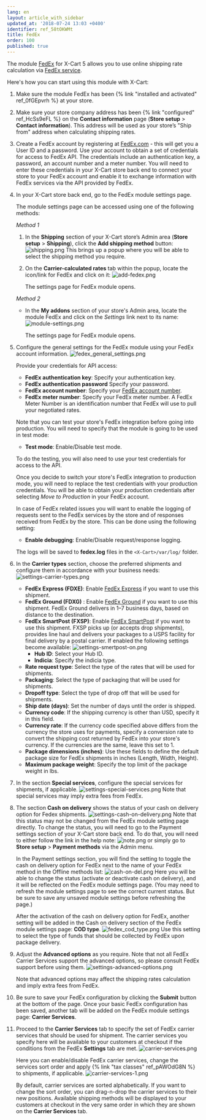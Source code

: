 ```yaml
---
lang: en
layout: article_with_sidebar
updated_at: '2018-07-24 13:03 +0400'
identifier: ref_58tOKWMt
title: FedEx
order: 100
published: true
---
```

The module [FedEx](https://market.x-cart.com/addons/fedex.html "FedEx") for X-Cart 5 allows you to use online shipping rate calculation via [FedEx service](https://www.fedex.com/en-us/home.html "FedEx").

Here's how you can start using this module with X-Cart:

1. Make sure the module FedEx has been {% link "installed and activated" ref_0fGEpvrh %} at your store.

2. Make sure your store company address has been {% link "configured" ref_HcSs9eFL %} on the **Contact information** page (**Store setup** > **Contact information**). This address will be used as your store’s "Ship from" address when calculating shipping rates.  

3. Create a FedEx account by registering at [FedEx.com](https://www.fedex.com/en-us/home.html "FedEx") - this will get you a User ID and a password. Use your account to obtain a set of credentials for access to FedEx API. The credentials include an authentication key, a password, an account number and a meter number. You will need to enter these credentials in your X-Cart store back end to connect your store to your FedEx account and enable it to exchange information with FedEx services via the API provided by FedEx. 

4. In your X-Cart store back end, go to the FedEx module settings page. 

   The module settings page can be accessed using one of the following methods:

   _Method 1_

   1. In the **Shipping** section of your X-Cart store’s Admin area (**Store setup** > **Shipping**), click the **Add shipping method** button:
      ![shipping.png]({{site.baseurl}}/attachments/ref_whrpZnV3/shipping.png)
      This brings up a popup where you will be able to select the shipping method you require.

   2. On the **Carrier-calculated rates** tab within the popup, locate the icon/link for FedEx and click on it:
      ![add-fedex.png]({{site.baseurl}}/attachments/ref_58tOKWMt/add-fedex.png)
  
      The settings page for FedEx module opens.

   _Method 2_

   * In the **My addons** section of your store's Admin area, locate the module FedEx and click on the _Settings_ link next to its name: 
     ![module-settings.png]({{site.baseurl}}/attachments/ref_58tOKWMt/module-settings.png)

     The settings page for FedEx module opens.

5. Configure the general settings for the FedEx module using your FedEx account information.
   ![fedex_general_settings.png]({{site.baseurl}}/attachments/ref_58tOKWMt/fedex_general_settings.png)
   
   Provide your credentials for API access:

   *   **FedEx authentication key**: Specify your authentication key.
   *   **FedEx authentication password** Specify your password.
   *   **FedEx account number**: Specify your [FedEx account number](http://www.fedex.com/fsm/help/html/us/faq.html#faq002 "FedEx"). 
   *   **FedEx meter number**: Specify your FedEx meter number. A FedEx Meter Number is an identification number that FedEx will use to pull your negotiated rates. 
   
   Note that you can test your store's FedEx integration before going into production. You will need to specify that the module is going to be used in test mode:
   
   *   **Test mode**: Enable/Disable test mode.
   
   To do the testing, you will also need to use your test credentials for access to the API.
   
   Once you decide to switch your store's FedEx integration to production mode, you will need to replace the test credentials with your production credentials. You will be able to obtain your production credentials after selecting _Move to Production_ in your FedEx account.
   
   In case of FedEx related issues you will want to enable the logging of requests sent to the FedEx services by the store and of responses received from FedEx by the store. This can be done using the following setting:
  
   *   **Enable debugging**: Enable/Disable request/response logging. 
   
   The logs will be saved to **fedex.log** files in the `<X-Cart>/var/log/` folder.
 
6. In the **Carrier types** section, choose the preferred shipments and configure them in accordance with your business needs:
   ![settings-carrier-types.png]({{site.baseurl}}/attachments/ref_58tOKWMt/settings-carrier-types.png)

   *   **FedEx Express (FDXE)**: Enable [FedEx Express](http://www.fedex.com/us/fedex/shippingservices/express.html "FedEx") if you want to use this shipment.
   *   **FedEx Ground (FDXG)** : Enable [FedEx Ground](https://www.fedex.com/en-us/shipping/ground.html "FedEx") if you want to use this shipment. FedEx Ground delivers in 1–7 business days, based on distance to the destination.
   *   **FedEx SmartPost (FXSP)**: Enable [FedEx SmartPost](https://www.fedex.com/en-us/shipping/fedex-smartpost.html "FedEx") if you want to use this shipment. FXSP picks up (or accepts drop shipments), provides line haul and delivers your packages to a USPS facility for final delivery by a postal carrier. 
       If enabled the following settings become available:
       ![settings-smertpost-on.png]({{site.baseurl}}/attachments/ref_58tOKWMt/settings-smertpost-on.png)
       * **Hub ID**: Select your Hub ID.
       * **Indicia**: Specify the indicia type. 
   *   **Rate request type**: Select the type of the rates that will be used for shipments.
   *   **Packaging**: Select the type of packaging that will be used for shipments.
   *   **Dropoff type**: Select the type of drop off that will be used for shipments.
   *   **Ship date (days)**: Set the number of days until the order is shipped.
   *   **Currency code**: If the shipping currency is other than USD, specify it in this field.
   *   **Currency rate**: If the currency code specified above differs from the currency the store uses for payments, specify a conversion rate to convert the shipping cost returned by FedEx into your store's currency. If the currencies are the same, leave this set to 1.
   *   **Package dimensions (inches)**: Use these fields to define the default package size for FedEx shipments in inches (Length, Width, Height).
   *   **Maximum package weight**: Specify the top limit of the package weight in lbs.

7. In the section **Special services**, configure the special services for shipments, if applicable.
   ![settings-special-services.png]({{site.baseurl}}/attachments/ref_58tOKWMt/settings-special-services.png)
   Note that special services may imply extra fees from FedEx.

8. The section **Cash on delivery** shows the status of your cash on delivery option for Fedex shipments.
   ![settings-cash-on-delivery.png]({{site.baseurl}}/attachments/ref_58tOKWMt/settings-cash-on-delivery.png)
   Note that this status may not be changed from the FedEx module setting page directly. 
   To change the status, you will need to go to the Payment settings section of your X-Cart store back end. To do that, you will need to either follow the link in the help note:
   ![note.png]({{site.baseurl}}/attachments/ref_58tOKWMt/note.png)
   or simply go to **Store setup** > **Payment methods** via the Admin menu.
   
   In the Payment settings section, you will find the setting to toggle the cash on delivery option for FedEx next to the name of your FedEx method in the Offline methods list:
   ![cash-on-del.png]({{site.baseurl}}/attachments/ref_58tOKWMt/cash-on-del.png)
   Here you will be able to change the status (activate or deactivate cash on delivery), and it will be reflected on the FedEx module settings page. (You may need to refresh the module settings page to see the correct current status. But be sure to save any unsaved module settings before refreshing the page.)
   
   After the activation of the cash on delivery option for FedEx, another setting will be added in the Cash on delivery section of the FedEx module settings page: **COD type**. 
   ![fedex_cod_type.png]({{site.baseurl}}/attachments/ref_58tOKWMt/fedex_cod_type.png)
   Use this setting to select the type of funds that should be collected by FedEx upon package delivery.  
   
9. Adjust the **Advanced options** as you require. Note that not all FedEx Carrier Services support the advanced options, so please consult FedEx support before using them.
   ![settings-advanced-options.png]({{site.baseurl}}/attachments/ref_58tOKWMt/settings-advanced-options.png)
 
   Note that advanced options may affect the shipping rates calculation and imply extra fees from FedEx. 

10. Be sure to save your FedEx configuration by clicking the **Submit** button at the bottom of the page. Once your basic FedEx configuration has been saved, another tab will be added on the FedEx module settings page: **Carrier Services**. 

11. Proceed to the **Carrier Services** tab to specify the set of FedEx carrier services that should be used for shipment. The carrier services you specify here will be available to your customers at checkout if the conditions from the FedEx **Settings** tab are met.
    ![carrier-services.png]({{site.baseurl}}/attachments/ref_58tOKWMt/carrier-services.png)

    Here you can enable/disable FedEx carrier services, change the services sort order and apply {% link "tax classes" ref_pAWOdG8N %} to shipments, if applicable.
    ![carrier-services-1.png]({{site.baseurl}}/attachments/ref_58tOKWMt/carrier-services-1.png)

    By default, carrier services are sorted alphabetically. If you want to change the sort order, you can drag-n-drop the carrier services to their new positions. Available shipping methods will be displayed to your customers at checkout in the very same order in which they are shown on the **Carrier Services** tab.

